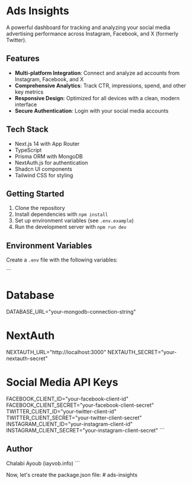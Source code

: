 # Ads Insights

A powerful dashboard for tracking and analyzing your social media advertising performance across Instagram, Facebook, and X (formerly Twitter).

## Features

- **Multi-platform Integration**: Connect and analyze ad accounts from Instagram, Facebook, and X
- **Comprehensive Analytics**: Track CTR, impressions, spend, and other key metrics
- **Responsive Design**: Optimized for all devices with a clean, modern interface
- **Secure Authentication**: Login with your social media accounts

## Tech Stack

- Next.js 14 with App Router
- TypeScript
- Prisma ORM with MongoDB
- NextAuth.js for authentication
- Shadcn UI components
- Tailwind CSS for styling

## Getting Started

1. Clone the repository
2. Install dependencies with `npm install`
3. Set up environment variables (see `.env.example`)
4. Run the development server with `npm run dev`

## Environment Variables

Create a `.env` file with the following variables:

\`\`\`
# Database
DATABASE_URL="your-mongodb-connection-string"

# NextAuth
NEXTAUTH_URL="http://localhost:3000"
NEXTAUTH_SECRET="your-nextauth-secret"

# Social Media API Keys
FACEBOOK_CLIENT_ID="your-facebook-client-id"
FACEBOOK_CLIENT_SECRET="your-facebook-client-secret"
TWITTER_CLIENT_ID="your-twitter-client-id"
TWITTER_CLIENT_SECRET="your-twitter-client-secret"
INSTAGRAM_CLIENT_ID="your-instagram-client-id"
INSTAGRAM_CLIENT_SECRET="your-instagram-client-secret"
\`\`\`

## Author

Chalabi Ayoub (iayvob.info)
\`\`\`

Now, let's create the package.json file:
#   a d s - i n s i g h t s  
 